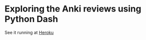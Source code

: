 # Exploring the Anki reviews using Python Dash

See it running at [Heroku](https://anki-dash.herokuapp.com/)
